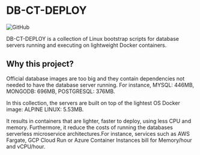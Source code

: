 # DB-CT-DEPLOY

![GitHub](https://img.shields.io/github/license/aissa-laribi/db-ct-deploy)

DB-CT-DEPLOY is a collection of Linux bootstrap scripts for database servers running and executing on lightweight Docker containers.

## Why this project?

Official database images are too big and they contain dependencies not needed to have the database server running. For instance, MYSQL: 446MB, MONGODB: 696MB, POSTGRESQL: 376MB. 

In this collection, the servers are built on top of the lightest OS Docker image: ALPINE LINUX: 5.53MB.

It results in containers that are lighter, faster to deploy, using less CPU and memory. Furthermore, it reduce the costs of running the databases serverless microservice architectures.For instance, services such as AWS Fargate, GCP Cloud Run or Azure Container Instances bill for Memory/hour and vCPU/hour.    

